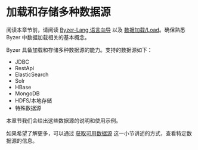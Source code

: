# 加载和存储多种数据源

阅读本章节前，请阅读 [Byzer-Lang 语言向导](/byzer-lang/zh-cn/grammar/outline.md) 以及 [数据加载/Load](/byzer-lang/zh-cn/grammar/load.md)。确保熟悉 Byzer 中数据加载相关的基本概念。

Byzer 具备加载和存储多种数据源的能力。支持的数据源如下：
- JDBC
- RestApi
- ElasticSearch
- Solr
- HBase
- MongoDB
- HDFS/本地存储
- 特殊数据源

本章节我们会给出这些数据源的说明和使用示例。

如果希望了解更多，可以通过 [获取可用数据源](/byzer-lang/zh-cn/grammar/load) 这一小节讲述的方式，查看特定数据源的信息。